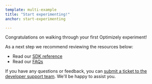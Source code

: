 ```yaml
---
template: multi-example
title: "Start experimenting!"
anchor: start-experimenting

---
```


Congratulations on walking through your first Optimizely experiment!

As a next step we recommend reviewing the resources below:

* Read our <a class="sdk-reference-anchor" href="/x/solutions/sdks/reference/index.html"><span class="sdk-platform"></span> SDK reference</a>
* Read our <a class="sdk-faqs-anchor" href="/x/solutions/sdks/faqs/index.html"><span class="sdk-solution"></span> FAQs</a>

<div style="display: none" class="sdk-python">

<div></div>

Also, check out our [Python demo application](https://github.com/optimizely/python-sdk-demo-app).

</div>

<div style="display: none" class="sdk-php">

<div></div>

Also, check out our [PHP] demo application](https://github.com/optimizely/php-sdk-demo-app).

</div>


<div style="display: none" class="sdk-node">

<div></div>

Also, check out our [isomorphic React demo app](https://github.com/optimizely/isomorphic-react-demo-app).

</div>

<div style="display: none" class="sdk-objectivec">

<div></div>

* Learn about [Live Variables](/x/solutions/sdks/reference/index.html?language=objectivec&platform=mobile#variables)
<!--
Also, check out our [iOS demo app](https://github.com/optimizely/objective-c-sdk/tree/master/OptimizelyiOSDemoApp).
-->

</div>

<div style="display: none" class="sdk-android">

<div></div>

* Learn about [Live Variables](/x/solutions/sdks/reference/index.html?language=objectivec&platform=mobile#variables)
* Check out our [Android demo app](https://github.com/optimizely/android-sdk/tree/master/test-app)

</div>

If you have any questions or feedback, you can [submit a ticket to the developer support team](https://optimizely.com/support). We'll be happy to assist you.
